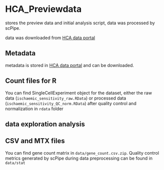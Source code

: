 # HCA_Previewdata
stores the preview data and initial analysis script, data was processed by scPipe.

data was downloaded from [HCA data portal](https://preview.data.humancellatlas.org/)

## Metadata

metadata is stored in [HCA data portal](https://preview.data.humancellatlas.org/) and can be downloaded.

## Count files for R

You can find SingleCellExperiment object for the dataset, either the raw data (`ischaemic_sensitivity_raw.RData`) or processed data (`ischaemic_sensitivity_QC_norm.RData`) after quality control and normalization in `rdata` folder

## data exploration analysis


## CSV and MTX files

You can find gene count matrix in `data/gene_count.csv.zip`. Quality control metrics generated by scPipe during data preprocessing can be found in `data/stat`